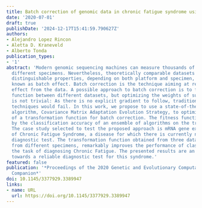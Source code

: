 ```yaml
---
title: Batch correction of genomic data in chronic fatigue syndrome using CMA-ES
date: '2020-07-01'
draft: true
publishDate: '2024-12-17T15:41:59.790627Z'
authors:
- Alejandro Lopez Rincon
- Aletta D. Kraneveld
- Alberto Tonda
publication_types:
- '1'
abstract: 'Modern genomic sequencing machines can measure thousands of probes from
  different specimens. Nevertheless, theoretically comparable datasets can show considerably
  distinguishable properties, depending on both platform and specimen, a phenomenon
  known as batch effect. Batch correction is the technique aiming at removing this
  effect from the data. A possible approach to batch correction is to find a transformation
  function between different datasets, but optimizing the weights of such a function
  is not trivial: As there is no explicit gradient to follow, traditional optimization
  techniques would fail. In this work, we propose to use a state-of-the-art evolutionary
  algorithm, Covariance Matrix Adaptation Evolution Strategy, to optimize the weights
  of a transformation function for batch correction. The fitness function is driven
  by the classification accuracy of an ensemble of algorithms on the transformed data.
  The case study selected to test the proposed approach is mRNA gene expression data
  of Chronic Fatigue Syndrome, a disease for which there is currently no established
  diagnostic test. The transformation function obtained from three datasets, produced
  from different specimens, remarkably improves the performance of classifiers on
  the task of diagnosing Chronic Fatigue. The presented results are an important steppingstone
  towards a reliable diagnostic test for this syndrome.'
featured: false
publication: '*Proceedings of the 2020 Genetic and Evolutionary Computation Conference
  Companion*'
doi: 10.1145/3377929.3389947
links:
- name: URL
  url: https://doi.org/10.1145/3377929.3389947
---
```


